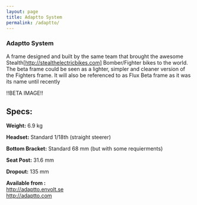 ```yaml
---
layout: page
title: Adaptto System
permalink: /adaptto/
---
```



### Adaptto System

A frame designed and built by the same team that brought the awesome Stealth[http://stealthelectricbikes.com] Bomber/Fighter bikes to the world.
The beta frame could be seen as a lighter, simpler and cleaner version of the Fighters frame.
It will also be referenced to as Flux Beta frame as it was its name until recently


!!BETA IMAGE!!

## Specs:

**Weight:**  6.9 kg

**Headset:** Standard 1/18th (straight steerer)

**Bottom Bracket:** Standard 68 mm (but with some requierments)

**Seat Post:** 31.6 mm

**Dropout:** 135 mm

**Available from :**<br>
http://adaptto.envolt.se<br>
http://adaptto.com
